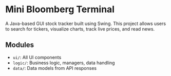 # Mini Bloomberg Terminal

A Java-based GUI stock tracker built using Swing. This project allows users to search for tickers, visualize charts, track live prices, and read news.

## Modules

- `ui/`: All UI components
- `logic/`: Business logic, managers, data handling
- `data/`: Data models from API responses
